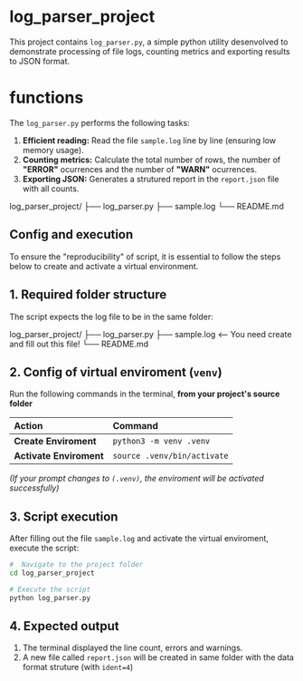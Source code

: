 # log_parser_project

This project contains `log_parser.py`, a simple python utility desenvolved to demonstrate processing of file logs, counting metrics and exporting results to JSON format.

# functions

The `log_parser.py` performs the following tasks:
1.  **Efficient reading:** Read the file `sample.log` line by line (ensuring low memory usage).
2.  **Counting metrics:**  Calculate the total number of rows, the number of  **"ERROR"** ocurrences and the number of **"WARN"** ocurrences.
3. **Exporting JSON:** Generates a strutured report in the `report.json` file with all counts.

log_parser_project/
├── log_parser.py
├── sample.log
└── README.md

## Config and execution

To ensure the "reproducibility" of script, it is essential to follow the steps below to create and activate a virtual environment.

## 1. Required folder structure

The script expects the log file to be in the same folder:

log_parser_project/
├── log_parser.py
├── sample.log  <-- You need create and fill out this file!
└── README.md

## 2. Config of virtual enviroment (`venv`)

Run the following commands in the terminal, **from your project's source folder**

| Action | Command |
| :--- | :--- |
| **Create Enviroment** | `python3 -m venv .venv` |
| **Activate Enviroment** | `source .venv/bin/activate` |

*(If your prompt changes to `(.venv)`, the enviroment will be activated successfully)*

## 3. Script execution

After filling out the file `sample.log` and activate the virtual enviroment, execute the script:

```bash
#  Navigate to the project folder
cd log_parser_project

# Execute the script
python log_parser.py
```

## 4. Expected output

1. The terminal displayed the line count, errors and warnings.
2. A new file called `report.json` will be created in same folder with the data format struture (with `ident=4`)
